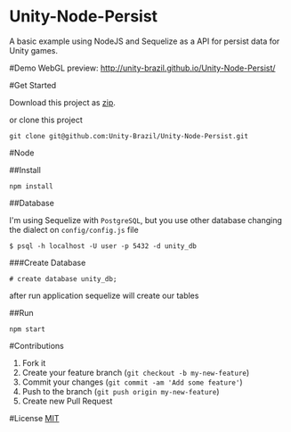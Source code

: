 # Unity-Node-Persist
A basic example using NodeJS and Sequelize as a API for persist data for Unity games.

#Demo
WebGL preview: http://unity-brazil.github.io/Unity-Node-Persist/

#Get Started

Download this project as [zip](https://github.com/Unity-Brazil/Unity-Node-Persist/archive/master.zip). 

or clone this project

`git clone git@github.com:Unity-Brazil/Unity-Node-Persist.git`

#Node

##Install

`npm install`

##Database

I'm using Sequelize with `PostgreSQL`, but you use other database changing the dialect on `config/config.js` file

`$ psql -h localhost -U user -p 5432 -d unity_db`

###Create Database

`# create database unity_db;`

after run application sequelize will create our tables

##Run

`npm start`

#Contributions
1. Fork it
2. Create your feature branch (`git checkout -b my-new-feature`)
3. Commit your changes (`git commit -am 'Add some feature'`)
4. Push to the branch (`git push origin my-new-feature`)
5. Create new Pull Request

#License
[MIT](./LICENSE)


